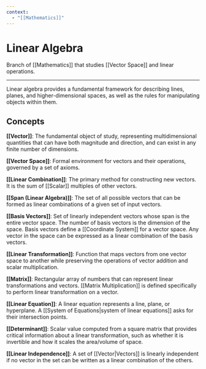 ```yaml
---
context:
  - "[[Mathematics]]"
---
```


# Linear Algebra

Branch of [[Mathematics]] that studies [[Vector Space]] and linear operations.

---

Linear algebra provides a fundamental framework for describing lines, planes, and higher-dimensional spaces, as well as the rules for manipulating objects within them.

## Concepts

**[[Vector]]**: The fundamental object of study, representing multidimensional quantities that can have both magnitude and direction, and can exist in any finite number of dimensions.

**[[Vector Space]]**: Formal environment for vectors and their operations, governed by a set of axioms.

**[[Linear Combination]]**: The primary method for constructing new vectors. It is the sum of [[Scalar]] multiples of other vectors.

**[[Span (Linear Algebra)]]**: The set of all possible vectors that can be formed as linear combinations of a given set of input vectors.

**[[Basis Vectors]]**: Set of linearly independent vectors whose span is the entire vector space. The number of basis vectors is the dimension of the space. Basis vectors define a [[Coordinate System]] for a vector space. Any vector in the space can be expressed as a linear combination of the basis vectors.

**[[Linear Transformation]]**: Function that maps vectors from one vector space to another while preserving the operations of vector addition and scalar multiplication.

**[[Matrix]]**: Rectangular array of numbers that can represent linear transformations and vectors. [[Matrix Multiplication]] is defined specifically to perform linear transformation on a vector.

**[[Linear Equation]]**: A linear equation represents a line, plane, or hyperplane. A [[System of Equations|system of linear equations]] asks for their intersection points.

**[[Determinant]]**: Scalar value computed from a square matrix that provides critical information about a linear transformation, such as whether it is invertible and how it scales the area/volume of space.

**[[Linear Independence]]**: A set of [[Vector|Vectors]] is linearly independent if no vector in the set can be written as a linear combination of the others.
